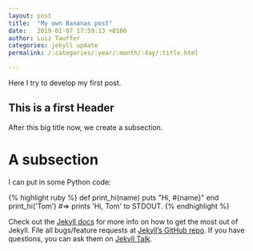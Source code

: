 ```yaml
---
layout: post
title:  "My own Bananas post"
date:   2019-01-07 17:59:13 +0100
author: Luiz Tauffer
categories: jekyll update
permalink: /:categories/:year/:month/:day/:title.html

---
```

Here I try to develop my first post.

## This is a first Header
After this big title now, we create a subsection.

# A subsection
I can put in some Python code:

{% highlight ruby %}
def print_hi(name)
  puts "Hi, #{name}"
end
print_hi('Tom')
#=> prints 'Hi, Tom' to STDOUT.
{% endhighlight %}

Check out the [Jekyll docs][jekyll-docs] for more info on how to get the most out of Jekyll. File all bugs/feature requests at [Jekyll’s GitHub repo][jekyll-gh]. If you have questions, you can ask them on [Jekyll Talk][jekyll-talk].

[jekyll-docs]: https://jekyllrb.com/docs/home
[jekyll-gh]:   https://github.com/jekyll/jekyll
[jekyll-talk]: https://talk.jekyllrb.com/

